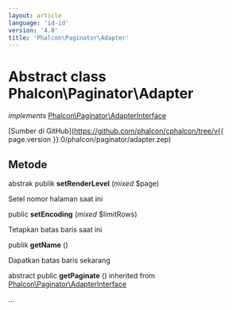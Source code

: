 ```yaml
---
layout: article
language: 'id-id'
version: '4.0'
title: 'Phalcon\Paginator\Adapter'
---
```

# Abstract class **Phalcon\Paginator\Adapter**

*implements* [Phalcon\Paginator\AdapterInterface](Phalcon_Paginator_AdapterInterface)

[Sumber di GitHub](https://github.com/phalcon/cphalcon/tree/v{{ page.version }}.0/phalcon/paginator/adapter.zep)

## Metode

abstrak publik **setRenderLevel** (*mixed* $page)

Setel nomor halaman saat ini

public **setEncoding** (*mixed* $limitRows)

Tetapkan batas baris saat ini

publik **getName** ()

Dapatkan batas baris sekarang

abstract public **getPaginate** () inherited from [Phalcon\Paginator\AdapterInterface](Phalcon_Paginator_AdapterInterface)

...